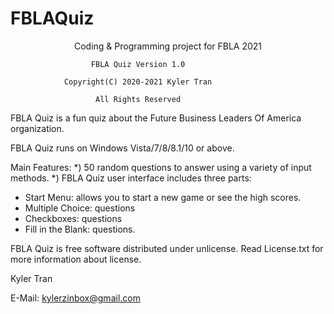 # FBLAQuiz
<p align="center">
            Coding & Programming project for FBLA 2021
            
                      FBLA Quiz Version 1.0
              
                Copyright(C) 2020-2021 Kyler Tran
            
                       All Rights Reserved
</p>

FBLA Quiz is a fun quiz about the Future Business Leaders Of America organization.

FBLA Quiz runs on Windows Vista/7/8/8.1/10 or above.

Main Features:
*) 50 random questions to answer using a variety of input methods.
*) 
FBLA Quiz user interface includes three parts:
* Start Menu: allows you to start a new game or see the high scores.
* Multiple Choice: questions
* Checkboxes: questions
* Fill in the Blank: questions.

FBLA Quiz is free software distributed under unlicense. Read
License.txt for more information about license.

Kyler Tran

E-Mail: kylerzinbox@gmail.com
